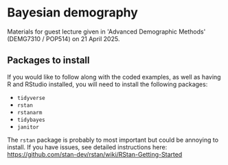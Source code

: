 # Bayesian demography

Materials for guest lecture given in 'Advanced Demographic Methods' (DEMG7310 / POP514) on 21 April 2025.

## Packages to install

If you would like to follow along with the coded examples, as well as having R and RStudio installed, you will need to install the following packages:

- `tidyverse`
- `rstan`
- `rstanarm`
- `tidybayes`
- `janitor`

The `rstan` package is probably to most important but could be annoying to install. If you have issues, see detailed instructions here: https://github.com/stan-dev/rstan/wiki/RStan-Getting-Started

